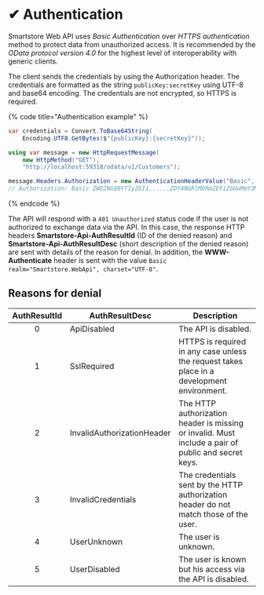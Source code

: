 # ✔ Authentication

Smartstore Web API uses _Basic Authentication_ over _HTTPS authentication_ method to protect data from unauthorized access. It is recommended by the _OData protocol version 4.0_ for the highest level of interoperability with generic clients.

The client sends the credentials by using the Authorization header. The credentials are formatted as the string `publicKey:secretKey` using UTF-8 and base64 encoding. The credentials are not encrypted, so HTTPS is required.

{% code title="Authentication example" %}
```csharp
var credentials = Convert.ToBase64String(
    Encoding.UTF8.GetBytes($"{publicKey}:{secretKey}"));

using var message = new HttpRequestMessage(
    new HttpMethod("GET"),
    "http://localhost:59318/odata/v1/Customers");

message.Headers.Authorization = new AuthenticationHeaderValue("Basic", credentials);
// Authorization: Basic ZWE2NGQ0YTIyZGI1......ZDY4NGRlMDRmZEFiZGUwMmY3MTg=
```
{% endcode %}

The API will respond with a `401 Unauthorized` status code if the user is not authorized to exchange data via the API. In this case, the response HTTP headers **Smartstore-Api-AuthResultId** (ID of the denied reason) and **Smartstore-Api-AuthResultDesc** (short description of the denied reason) are sent with details of the reason for denial. In addition, the **WWW-Authenticate** header is sent with the value `Basic realm="Smartstore.WebApi", charset="UTF-8"`.

## Reasons for denial

| AuthResultId | AuthResultDesc             | Description                                                                                         |
| :----------: | -------------------------- | --------------------------------------------------------------------------------------------------- |
|       0      | ApiDisabled                | The API is disabled.                                                                                |
|       1      | SslRequired                | HTTPS is required in any case unless the request takes place in a development environment.          |
|       2      | InvalidAuthorizationHeader | The HTTP authorization header is missing or invalid. Must include a pair of public and secret keys. |
|       3      | InvalidCredentials         | The credentials sent by the HTTP authorization header do not match those of the user.               |
|       4      | UserUnknown                | The user is unknown.                                                                                |
|       5      | UserDisabled               | The user is known but his access via the API is disabled.                                           |
